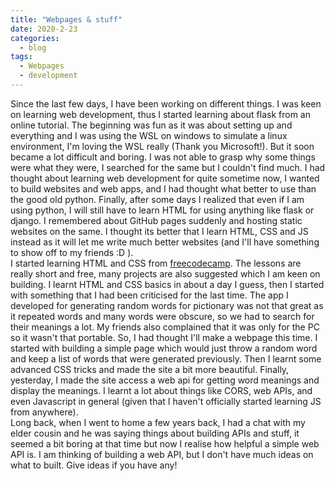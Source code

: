 ```yaml
---
title: "Webpages & stuff"
date: 2020-2-23
categories:
  - blog
tags:
  - Webpages
  - development
---
```


Since the last few days, I have been working on different things. I was keen on learning web development, thus I started learning about flask from an online tutorial. The beginning was fun as it was about setting up and everything and I was using the WSL on windows to simulate a linux environment, I'm loving the WSL really (Thank you Microsoft!). But it soon became a lot difficult and boring. I was not able to grasp why some things were what they were, I searched for the same but I couldn't find much. I had thought about learning web development for quite sometime now, I wanted to build websites and web apps, and I had thought what better to use than the good old python. Finally, after some days I realized that even if I am using python, I will still have to learn HTML for using anything like flask or django. I remembered about GitHub pages suddenly and hosting static websites on the same. I thought its better that I learn HTML, CSS and JS instead as it will let me write much better websites (and I'll have something to show off to my friends :D ).  
I started learning HTML and CSS from [freecodecamp](https://www.freecodecamp.org/). The lessons are really short and free, many projects are also suggested which I am keen on building. I learnt HTML and CSS basics in about a day I guess, then I started with something that I had been criticised for the last time. The app I developed for generating random words for pictionary was not that great as it repeated words and many words were obscure, so we had to search for their meanings a lot. My friends also complained that it was only for the PC so it wasn't that portable. So, I had thought I'll make a webpage this time. I started with building a simple page which would just throw a random word and keep a list of words that were generated previously. Then I learnt some advanced CSS tricks and made the site a bit more beautiful. Finally, yesterday, I made the site access a web api for getting word meanings and display the meanings. I learnt a lot about things like CORS, web APIs, and even Javascript in general (given that I haven't officially started learning JS from anywhere).  
Long back, when I went to home a few years back, I had a chat with my elder cousin and he was saying things about building APIs and stuff, it seemed a bit boring at that time but now I realise how helpful a simple web API is. I am thinking of building a web API, but I don't have much ideas on what to built. Give ideas if you have any! 
